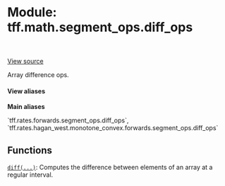 <div itemscope itemtype="http://developers.google.com/ReferenceObject">
<meta itemprop="name" content="tff.math.segment_ops.diff_ops" />
<meta itemprop="path" content="Stable" />
</div>

# Module: tff.math.segment_ops.diff_ops

<!-- Insert buttons and diff -->

<table class="tfo-notebook-buttons tfo-api" align="left">
</table>

<a target="_blank" href="https://github.com/google/tf-quant-finance/blob/master/tf_quant_finance/math/diff_ops.py">View source</a>



Array difference ops.

<section class="expandable">
  <h4 class="showalways">View aliases</h4>
  <p>
<b>Main aliases</b>
<p>`tff.rates.forwards.segment_ops.diff_ops`, `tff.rates.hagan_west.monotone_convex.forwards.segment_ops.diff_ops`</p>
</p>
</section>



## Functions

[`diff(...)`](../../../tff/math/diff.md): Computes the difference between elements of an array at a regular interval.

